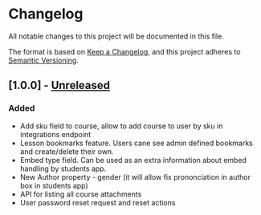 # Changelog
All notable changes to this project will be documented in this file.

The format is based on [Keep a Changelog](https://keepachangelog.com/en/1.0.0/),
and this project adheres to [Semantic Versioning](https://semver.org/spec/v2.0.0.html).

## [1.0.0] - [Unreleased]

### Added
- Add sku field to course, allow to add course to user by sku in integrations endpoint
- Lesson bookmarks feature. Users cane see admin defined bookmarks and create/delete their own.
- Embed type field. Can be used as an extra information about embed handling by students app. 
- New Author property - gender (it will allow fix prononciation in author box in students app)
- API for listing all course attachments
- User password reset request and reset actions

[Unreleased]: https://github.com/owncourses/courses-server/compare/41960407e7a68ba7d867509108d51de4d78618a2...HEAD

[Proof Of Concept work]: https://github.com/owncourses/courses-server/compare/cbe9d0b142e7c6ace6b392412941075990494a47...41960407e7a68ba7d867509108d51de4d78618a2
